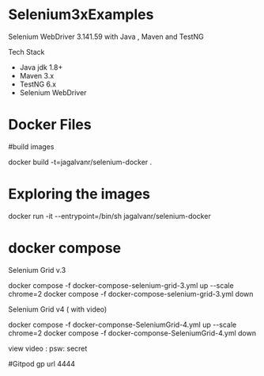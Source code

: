# Selenium3xExamples
Selenium WebDriver 3.141.59 with Java , Maven and TestNG

Tech Stack
- Java jdk 1.8+
- Maven 3.x
- TestNG 6.x
- Selenium WebDriver


# Docker Files
 
#build images

docker build -t=jagalvanr/selenium-docker .

# Exploring the images

 docker run -it --entrypoint=/bin/sh jagalvanr/selenium-docker 

# docker compose 

Selenium Grid v.3

docker compose -f docker-compose-selenium-grid-3.yml up --scale chrome=2
docker compose -f docker-compose-selenium-grid-3.yml down

Selenium Grid v4 ( with video) 

docker compose -f docker-componse-SeleniumGrid-4.yml up --scale chrome=2
docker compose -f docker-componse-SeleniumGrid-4.yml down

view video : psw: secret

 #Gitpod
 gp url 4444
 
